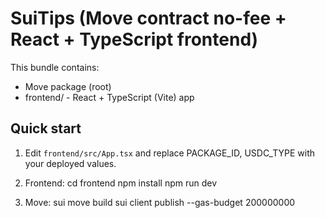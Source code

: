 # SuiTips (Move contract no-fee + React + TypeScript frontend)

This bundle contains:
- Move package (root)
- frontend/ - React + TypeScript (Vite) app

## Quick start

1. Edit `frontend/src/App.tsx` and replace PACKAGE_ID, USDC_TYPE with your deployed values.
2. Frontend:
   cd frontend
   npm install
   npm run dev

3. Move:
   sui move build
   sui client publish --gas-budget 200000000
